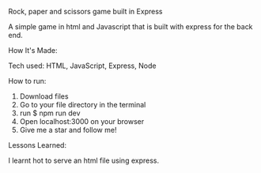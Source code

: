 Rock, paper and scissors game built in Express


A simple game in html and Javascript that is built with express for the back end.

How It's Made:

Tech used: HTML, JavaScript, Express, Node

How to run:

1. Download files
2. Go to your file directory in the terminal
3. run $ npm run dev
4. Open localhost:3000 on your browser
5. Give me a star and follow me!

Lessons Learned:

I learnt hot to serve an html file using express.
